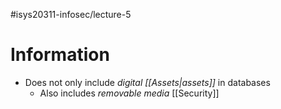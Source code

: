 #isys20311-infosec/lecture-5 
# Information

- Does not only include *digital [[Assets|assets]]*  in databases
	- Also includes *removable media* [[Security]]